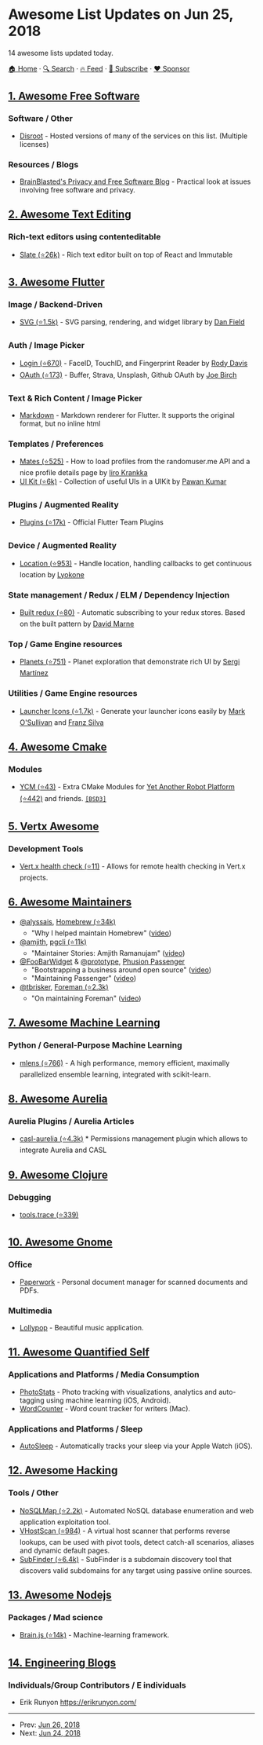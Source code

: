 # Awesome List Updates on Jun 25, 2018

14 awesome lists updated today.

[🏠 Home](/README.md) · [🔍 Search](https://www.trackawesomelist.com/search/) · [🔥 Feed](https://www.trackawesomelist.com/rss.xml) · [📮 Subscribe](https://trackawesomelist.us17.list-manage.com/subscribe?u=d2f0117aa829c83a63ec63c2f&id=36a103854c) · [❤️  Sponsor](https://github.com/sponsors/theowenyoung)



## [1. Awesome Free Software](/content/johnjago/awesome-free-software/README.md)

### Software / Other

*   [Disroot](https://disroot.org/) - Hosted versions of many of the services on this list. (Multiple licenses)

### Resources / Blogs

*   [BrainBlasted's Privacy and Free Software Blog](https://brainblasted.gitlab.io/) - Practical look at issues involving free software and privacy.

## [2. Awesome Text Editing](/content/dok/awesome-text-editing/README.md)

### Rich-text editors using contenteditable

*   [Slate (⭐26k)](https://github.com/ianstormtaylor/slate) - Rich text editor built on top of React and Immutable

## [3. Awesome Flutter](/content/Solido/awesome-flutter/README.md)

### Image / Backend-Driven

*   [SVG (⭐1.5k)](https://github.com/dnfield/flutter_svg) <!--stargazers:dnfield/flutter_svg--> - SVG parsing, rendering, and widget library by [Dan Field](https://github.com/dnfield)

### Auth / Image Picker

*   [Login (⭐670)](https://github.com/AppleEducate/flutter_login) <!--stargazers:AppleEducate/flutter_login--> - FaceID, TouchID, and Fingerprint Reader by [Rody Davis](http://appleeducate.com)
*   [OAuth (⭐173)](https://github.com/hitherejoe/FlutterOAuth) <!--stargazers:hitherejoe/FlutterOAuth--> - Buffer, Strava, Unsplash, Github OAuth by [Joe Birch](http://www.hitherejoe.com)

### Text & Rich Content / Image Picker

*   [Markdown](https://github.com/flutter/flutter_markdown) <!--stargazers:flutter/flutter_markdown--> - Markdown renderer for Flutter. It supports the original format, but no inline html

### Templates / Preferences

*   [Mates (⭐525)](https://github.com/CodemateLtd/FlutterMates) <!--stargazers:CodemateLtd/FlutterMates--> - How to load profiles from the randomuser.me API and a nice profile details page by [Iiro Krankka](https://github.com/roughike)
*   [UI Kit (⭐6k)](https://github.com/iampawan/Flutter-UI-Kit) <!--stargazers:iampawan/Flutter-UI-Kit--> - Collection of useful UIs in a UIKit by [Pawan Kumar](https://github.com/iampawan)

### Plugins / Augmented Reality

*   [Plugins (⭐17k)](https://github.com/flutter/plugins/tree/master/packages) - Official Flutter Team Plugins

### Device / Augmented Reality

*   [Location (⭐953)](https://github.com/Lyokone/flutterlocation) <!--stargazers:Lyokone/flutterlocation--> - Handle location, handling callbacks to get continuous location by [Lyokone](https://github.com/Lyokone)

### State management / Redux / ELM / Dependency Injection

*   [Built redux (⭐80)](https://github.com/davidmarne/flutter_built_redux) <!--stargazers:davidmarne/flutter_built_redux--> - Automatic subscribing to your redux stores. Based on the built pattern by [David Marne](https://github.com/davidmarne)

### Top / Game Engine resources

*   [Planets (⭐751)](https://github.com/sergiandreplace/flutter_planets_tutorial) <!--stargazers:sergiandreplace/flutter_planets_tutorial--> - Planet exploration that demonstrate rich UI by [Sergi Martínez](http://sergiandreplace.com)

### Utilities / Game Engine resources

*   [Launcher Icons (⭐1.7k)](https://github.com/franzsilva/flutter_launcher_icons) - Generate your launcher icons easily by [Mark O'Sullivan](https://github.com/MarkOSullivan94) and [Franz Silva](https://github.com/franzsilva)

## [4. Awesome Cmake](/content/onqtam/awesome-cmake/README.md)

### Modules

*   [YCM (⭐43)](https://github.com/robotology/ycm) - Extra CMake Modules for [Yet Another Robot Platform (⭐442)](https://github.com/robotology/yarp) and friends. [`[BSD3]`](https://opensource.org/licenses/BSD-3-Clause)

## [5. Vertx Awesome](/content/vert-x3/vertx-awesome/README.md)

### Development Tools

*   [Vert.x health check (⭐11)](https://github.com/vert-x3/vertx-health-check) - Allows for remote health checking in Vert.x projects.

## [6. Awesome Maintainers](/content/nayafia/awesome-maintainers/README.md)

*   [@alyssais](https://github.com/alyssais), [Homebrew (⭐34k)](https://github.com/Homebrew/brew)
    *   "Why I helped maintain Homebrew" ([video](https://vimeo.com/276832570))
*   [@amjith](https://github.com/amjith), [pgcli (⭐11k)](https://github.com/dbcli/pgcli)
    *   "Maintainer Stories: Amjith Ramanujam" ([video](https://www.youtube.com/watch?v=paS09pRV8bY))
*   [@FooBarWidget](https://github.com/FooBarWidget) & [@prototype](https://github.com/prototype), [Phusion Passenger](https://github.com/phusion)
    *   "Bootstrapping a business around open source" ([video](https://youtu.be/uHaMpLyMOL0))
    *   "Maintaining Passenger" ([video](https://vimeo.com/276832741))
*   [@tbrisker](https://github.com/tbrisker), [Foreman (⭐2.3k)](https://github.com/theforeman/foreman)
    *   "On maintaining Foreman" ([video](https://vimeo.com/276832413))

## [7. Awesome Machine Learning](/content/josephmisiti/awesome-machine-learning/README.md)

### Python / General-Purpose Machine Learning

*   [mlens (⭐766)](https://github.com/flennerhag/mlens) - A high performance, memory efficient, maximally parallelized ensemble learning, integrated with scikit-learn.

## [8. Awesome Aurelia](/content/aurelia-contrib/awesome-aurelia/README.md)

### Aurelia Plugins / Aurelia Articles

*   [casl-aurelia (⭐4.3k)](https://github.com/stalniy/casl/tree/master/packages/casl-aurelia) \* Permissions management plugin which allows to integrate Aurelia and CASL

## [9. Awesome Clojure](/content/razum2um/awesome-clojure/README.md)

### Debugging

*   [tools.trace (⭐339)](https://github.com/clojure/tools.trace)

## [10. Awesome Gnome](/content/Kazhnuz/awesome-gnome/README.md)

### Office

*   [Paperwork](https://gitlab.gnome.org/World/OpenPaperwork/paperwork) - Personal document manager for scanned documents and PDFs.

### Multimedia

*   [Lollypop](https://gitlab.gnome.org/World/lollypop) - Beautiful music application.

## [11. Awesome Quantified Self](/content/woop/awesome-quantified-self/README.md)

### Applications and Platforms / Media Consumption

*   [PhotoStats](http://www.photostats.io/) - Photo tracking with visualizations, analytics and auto-tagging using machine learning (iOS, Android).
*   [WordCounter](https://wordcounterapp.com/) - Word count tracker for writers (Mac).

### Applications and Platforms / Sleep

*   [AutoSleep](http://autosleep.tantsissa.com/) - Automatically tracks your sleep via your Apple Watch (iOS).

## [12. Awesome Hacking](/content/carpedm20/awesome-hacking/README.md)

### Tools / Other

*   [NoSQLMap (⭐2.2k)](https://github.com/codingo/NoSQLMap) - Automated NoSQL database enumeration and web application exploitation tool.
*   [VHostScan (⭐984)](https://github.com/codingo/VHostScan) - A virtual host scanner that performs reverse lookups, can be used with pivot tools, detect catch-all scenarios, aliases and dynamic default pages.
*   [SubFinder (⭐6.4k)](https://github.com/subfinder/subfinder) - SubFinder is a subdomain discovery tool that discovers valid subdomains for any target using passive online sources.

## [13. Awesome Nodejs](/content/sindresorhus/awesome-nodejs/README.md)

### Packages / Mad science

*   [Brain.js (⭐14k)](https://github.com/BrainJS/brain.js) - Machine-learning framework.

## [14. Engineering Blogs](/content/kilimchoi/engineering-blogs/README.md)

### Individuals/Group Contributors / E individuals

*   Erik Runyon <https://erikrunyon.com/>

---

- Prev: [Jun 26, 2018](/content/2018/06/26/README.md)
- Next: [Jun 24, 2018](/content/2018/06/24/README.md)